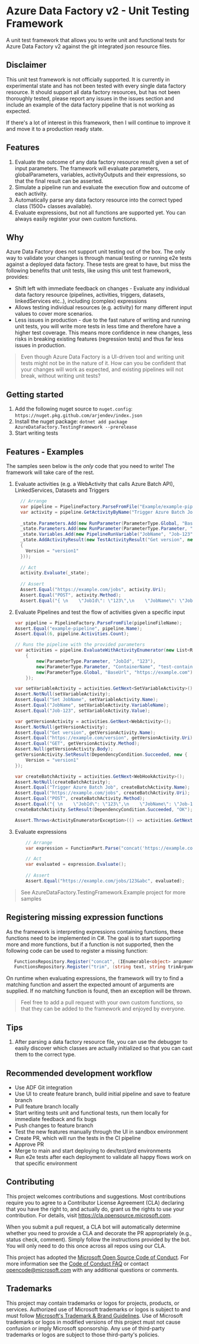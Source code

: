 # Azure Data Factory v2 - Unit Testing Framework

A unit test framework that allows you to write unit and functional tests for Azure Data Factory v2 against the git integrated json resource files.

## Disclaimer

This unit test framework is not officially supported. It is currently in experimental state and has not been tested with every single data factory resource. It should support all data factory resources, but has not been thoroughly tested, please report any issues in the issues section and include an example of the data factory pipeline that is not working as expected.

If there's a lot of interest in this framework, then I will continue to improve it and move it to a production ready state. 

## Features

1. Evaluate the outcome of any data factory resource result given a set of input parameters. The framework will evaluate parameters, globalParameters, variables, activityOutputs and their expressions, so that the final result can be asserted.
2. Simulate a pipeline run and evaluate the execution flow and outcome of each activity.
3. Automatically parse any data factory resource into the correct typed class (1500+ classes available).
4. Evaluate expressions, but not all functions are supported yet. You can always easily register your own custom functions.

## Why

Azure Data Factory does not support unit testing out of the box. The only way to validate your changes is through manual testing or running e2e tests against a deployed data factory. These tests are great to have, but miss the following benefits that unit tests, like using this unit test framework, provides:

* Shift left with immediate feedback on changes - Evaluate any individual data factory resource (pipelines, activities, triggers, datasets, linkedServices etc..), including (complex) expressions
* Allows testing individual resources (e.g. activity) for many different input values to cover more scenarios.
* Less issues in production - due to the fast nature of writing and running unit tests, you will write more tests in less time and therefore have a higher test coverage. This means more confidence in new changes, less risks in breaking existing features (regression tests) and thus far less issues in production.

> Even though Azure Data Factory is a UI-driven tool and writing unit tests might not be in the nature of it. How can you be confident that your changes will work as expected, and existing pipelines will not break, without writing unit tests?

## Getting started

1. Add the following nuget source to `nuget.config`: `https://nuget.pkg.github.com/arjendev/index.json`
2. Install the nuget package: `dotnet add package AzureDataFactory.TestingFramework --prerelease`
3. Start writing tests

## Features - Examples

The samples seen below is the _only_ code that you need to write! The framework will take care of the rest. 

1. Evaluate activities (e.g. a WebActivity that calls Azure Batch API), LinkedServices, Datasets and Triggers

    ```csharp
      // Arrange
      var pipeline = PipelineFactory.ParseFromFile("Example/example-pipeline.json");
      var activity = pipeline.GetActivityByName("Trigger Azure Batch Job") as WebHookActivity;
      
      _state.Parameters.Add(new RunParameter(ParameterType.Global, "BaseUrl", "https://example.com"));
      _state.Parameters.Add(new RunParameter(ParameterType.Parameter, "JobId", "123"));
      _state.Variables.Add(new PipelineRunVariable("JobName", "Job-123"));
      _state.AddActivityResult(new TestActivityResult("Get version", new
      {
        Version = "version1"
      }));
      
      // Act
      activity.Evaluate(_state);
      
      // Assert
      Assert.Equal("https://example.com/jobs", activity.Uri);
      Assert.Equal("POST", activity.Method);
      Assert.Equal("{ \n    \"JobId\": \"123\",\n    \"JobName\": \"Job-123\",\n    \"Version\": \"version1\",\n}", activity.Body);
    
    ```
   
2. Evaluate Pipelines and test the flow of activities given a specific input

    ```csharp
    var pipeline = PipelineFactory.ParseFromFile(pipelineFileName);
    Assert.Equal("example-pipeline", pipeline.Name);
    Assert.Equal(6, pipeline.Activities.Count);

    // Runs the pipeline with the provided parameters
    var activities = pipeline.EvaluateWithActivityEnumerator(new List<RunParameter>
        {
            new(ParameterType.Parameter, "JobId", "123"),
            new(ParameterType.Parameter, "ContainerName", "test-container"),
            new(ParameterType.Global, "BaseUrl", "https://example.com"),
        });

    var setVariableActivity = activities.GetNext<SetVariableActivity>();
    Assert.NotNull(setVariableActivity);
    Assert.Equal("Set JobName", setVariableActivity.Name);
    Assert.Equal("JobName", setVariableActivity.VariableName);
    Assert.Equal("Job-123", setVariableActivity.Value);

    var getVersionActivity = activities.GetNext<WebActivity>();
    Assert.NotNull(getVersionActivity);
    Assert.Equal("Get version", getVersionActivity.Name);
    Assert.Equal("https://example.com/version", getVersionActivity.Uri);
    Assert.Equal("GET", getVersionActivity.Method);
    Assert.Null(getVersionActivity.Body);
    getVersionActivity.SetResult(DependencyCondition.Succeeded, new {
        Version = "version1"
    });

    var createBatchActivity = activities.GetNext<WebHookActivity>();
    Assert.NotNull(createBatchActivity);
    Assert.Equal("Trigger Azure Batch Job", createBatchActivity.Name);
    Assert.Equal("https://example.com/jobs", createBatchActivity.Uri);
    Assert.Equal("POST", createBatchActivity.Method);
    Assert.Equal("{ \n    \"JobId\": \"123\",\n    \"JobName\": \"Job-123\",\n    \"Version\": \"version1\",\n}", createBatchActivity.Body);
    createBatchActivity.SetResult(DependencyCondition.Succeeded, "OK");
   
    Assert.Throws<ActivityEnumeratorException>(() => activities.GetNext());
    ```

3. Evaluate expressions

    ```csharp
        // Arrange 
        var expression = FunctionPart.Parse("concat('https://example.com/jobs/', '123', concat('&', 'abc'))");

        // Act
        var evaluated = expression.Evaluate();
        
        // Assert
        Assert.Equal("https://example.com/jobs/123&abc", evaluated);
    ``` 

   
> See AzureDataFactory.TestingFramework.Example project for more samples

## Registering missing expression functions

As the framework is interpreting expressions containing functions, these functions need to be implemented in C#. The goal is to start supporting more and more functions, but if a function is not supported, then the following code can be used to register a missing function:

```csharp
   FunctionsRepository.Register("concat", (IEnumerable<object> arguments) => string.Concat(arguments));
   FunctionsRepository.Register("trim", (string text, string trimArgument) => text.Trim(trimArgument[0]));
``` 

On runtime when evaluating expressions, the framework will try to find a matching function and assert the expected amount of arguments are supplied. If no matching function is found, then an exception will be thrown.

> Feel free to add a pull request with your own custom functions, so that they can be added to the framework and enjoyed by everyone.

## Tips

1. After parsing a data factory resource file, you can use the debugger to easily discover which classes are actually initialized so that you can cast them to the correct type.

## Recommended development workflow

* Use ADF Git integration
* Use UI to create feature branch, build initial pipeline and save to feature branch
* Pull feature branch locally
* Start writing tests unit and functional tests, run them locally for immediate feedback and fix bugs
* Push changes to feature branch
* Test the new features manually through the UI in sandbox environment
* Create PR, which will run the tests in the CI pipeline
* Approve PR
* Merge to main and start deploying to dev/test/prd environments
* Run e2e tests after each deployment to validate all happy flows work on that specific environment

## Contributing

This project welcomes contributions and suggestions.  Most contributions require you to agree to a
Contributor License Agreement (CLA) declaring that you have the right to, and actually do, grant us
the rights to use your contribution. For details, visit https://cla.opensource.microsoft.com.

When you submit a pull request, a CLA bot will automatically determine whether you need to provide
a CLA and decorate the PR appropriately (e.g., status check, comment). Simply follow the instructions
provided by the bot. You will only need to do this once across all repos using our CLA.

This project has adopted the [Microsoft Open Source Code of Conduct](https://opensource.microsoft.com/codeofconduct/).
For more information see the [Code of Conduct FAQ](https://opensource.microsoft.com/codeofconduct/faq/) or
contact [opencode@microsoft.com](mailto:opencode@microsoft.com) with any additional questions or comments.

## Trademarks

This project may contain trademarks or logos for projects, products, or services. Authorized use of Microsoft
trademarks or logos is subject to and must follow
[Microsoft's Trademark & Brand Guidelines](https://www.microsoft.com/en-us/legal/intellectualproperty/trademarks/usage/general).
Use of Microsoft trademarks or logos in modified versions of this project must not cause confusion or imply Microsoft sponsorship.
Any use of third-party trademarks or logos are subject to those third-party's policies.




